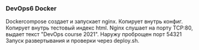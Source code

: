 ### DevOps6 Docker

Dockercompose создает и запускает nginx.
Копирует внутрь конфиг.
Копирует внутрь тестовый индекс html.
Nginx слушает на порту TCP:80, выдает текст "DevOps course 2021".
Наружу проброщен порт 54321
Запуск развертывания и проверки через deploy.sh.
